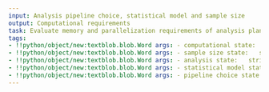```yaml
---
input: Analysis pipeline choice, statistical model and sample size
output: Computational requirements
task: Evaluate memory and parallelization requirements of analysis plan
tags:
- !!python/object/new:textblob.blob.Word args: - computational state:   string: computational   pos_tag: null
- !!python/object/new:textblob.blob.Word args: - sample size state:   string: sample size   pos_tag: null
- !!python/object/new:textblob.blob.Word args: - analysis state:   string: analysis   pos_tag: null
- !!python/object/new:textblob.blob.Word args: - statistical model state:   string: statistical model   pos_tag: null
- !!python/object/new:textblob.blob.Word args: - pipeline choice state:   string: pipeline choice   pos_tag: null
---
```

